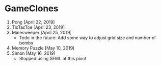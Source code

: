 # GameClones

1. Pong [April 22, 2019]
2. TicTacToe [April 23, 2019]
3. Minesweeper [April 25, 2019]
   - Todo in the future: Add some way to adjust grid size and number of bombs
4. Memory Puzzle [May 10, 2019]
5. Simon [May 16, 2019]
   - Stopped using SFML at this point
